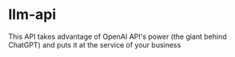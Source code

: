 # llm-api
This API takes advantage of OpenAI API's power (the giant behind ChatGPT) and puts it at the service of your business 
